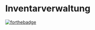 # Inventarverwaltung
[![forthebadge](https://forthebadge.com/images/badges/built-with-love.svg)](https://forthebadge.com)
